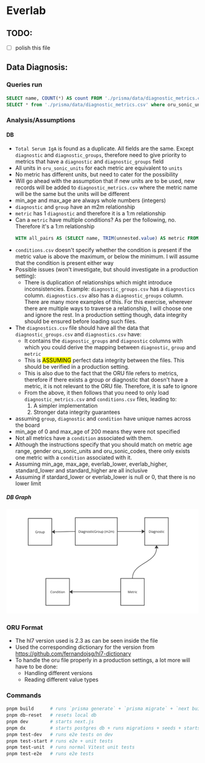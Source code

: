 # Everlab

## TODO:

- [ ] polish this file

## Data Diagnosis:

### Queries run

```sql
SELECT name, COUNT(*) AS count FROM './prisma/data/diagnostic_metrics.csv' GROUP BY name HAVING COUNT(*) > 1;
SELECT * from './prisma/data/diagnostic_metrics.csv' where oru_sonic_units ilike '%;%';
```

### Analysis/Assumptions

#### DB

- `Total Serum IgA` is found as a duplicate. All fields are the same. Except `diagnostic` and `diagnostic_groups`, therefore need to give priority to metrics that have a `diagnostic` and `diagnostic_groups` field
- All units in `oru_sonic_units` for each metric are equivalent to `units`
- No metric has different units, but need to cater for the possibility
- Will go ahead with the assumption that if new units are to be used, new records will be added to `diagnostic_metrics.csv` where the metric name will be the same but the units will be different
- min_age and max_age are always whole numbers (integers)
- `diagnostic` and `group` have an m2m relationship
- `metric` has 1 `diagnostic` and therefore it is a 1:m relationship
- Can a `metric` have multiple conditions? As per the following, no. Therefore it's a 1:m relationship
  ```sql
  WITH all_pairs AS (SELECT name, TRIM(unnested.value) AS metric FROM read_csv_auto('prisma/data/conditions.csv'), UNNEST(string_split(diagnostic_metrics, ',')) AS unnested(value)) SELECT metric, COUNT(DISTINCT name) AS condition_count, LIST(name) AS conditions FROM all_pairs GROUP BY metric ORDER BY condition_count DESC;
  ```
- `conditions.csv` doesn't specify whether the condition is present if the metric value is above the maximum, or below the minimum. I will assume that the condition is present either way
- Possible issues (won't investigate, but should investigate in a production setting):
  - There is duplication of relationships which might introduce inconsistencies. Example: `diagnostic_groups.csv` has a `diagnostics` column. `diagnostics.csv` also has a `diagnostic_groups` column. There are many more examples of this. For this exercise, wherever there are multiple ways to traverse a relationship, I will choose one and ignore the rest. In a production setting though, data integrity should be ensured before loading such files.
- The `diagnostics.csv` file should have all the data that `diagnostic_groups.csv` and `diagnostics.csv` have:
  - It contains the `diagnostic_groups` and `diagnostic` columns with which you could derive the mapping between `diagnostic`, `group` and `metric`
  - This is <mark>ASSUMING</mark> perfect data integrity between the files. This should be verified in a production setting.
  - This is also due to the fact that the ORU file refers to metrics, therefore if there exists a group or diagnostic that doesn't have a metric, it is not relevant to the ORU file. Therefore, it is safe to ignore
  - From the above, it then follows that you need to only load `diagnostic_metrics.csv` and `conditions.csv` files, leading to:
    1. A simpler implementation
    1. Stronger data integrity guarantees
- assuming `group`, `diagnostic` and `condition` have unique names across the board
- min_age of 0 and max_age of 200 means they were not specified
- Not all metrics have a `condition` associated with them.
- Although the instructions specify that you should match on metric age range, gender oru_sonic_units and oru_sonic_codes, there only exists one metric with a `condition` associated with it.
- Assuming min_age, max_age, everlab_lower, everlab_higher, standard_lower and standard_higher are all inclusive
- Assuming if stardard_lower or everlab_lower is null or 0, that there is no lower limit

##### DB Graph

![DB Graph](prisma/db-graph.png)

### ORU Format

- The hl7 version used is 2.3 as can be seen inside the file
- Used the corresponding dictionary for the version from https://github.com/fernandojsg/hl7-dictionary
- To handle the oru file properly in a production settings, a lot more will have to be done:
  - Handling different versions
  - Reading different value types

### Commands

```bash
pnpm build      # runs `prisma generate` + `prisma migrate` + `next build`
pnpm db-reset   # resets local db
pnpm dev        # starts next.js
pnpm dx         # starts postgres db + runs migrations + seeds + starts next.js
pnpm test-dev   # runs e2e tests on dev
pnpm test-start # runs e2e + unit tests
pnpm test-unit  # runs normal Vitest unit tests
pnpm test-e2e   # runs e2e tests
```
